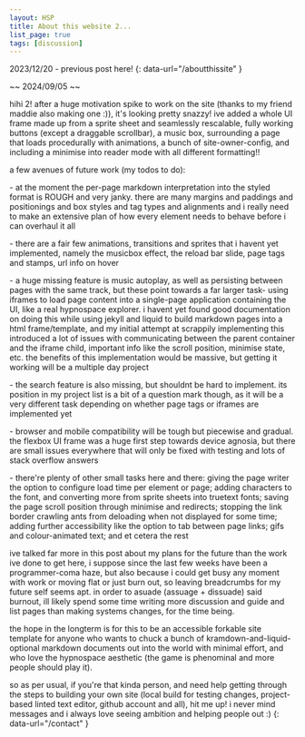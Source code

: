 ```yaml
---
layout: HSP
title: About this website 2...
list_page: true
tags: [discussion]
---
```


2023/12/20 - previous post here!
{: data-url="/aboutthissite" }

~~ 2024/09/05 ~\~

hihi 2! after a huge motivation spike to work on the site (thanks to my friend maddie also making one :)), it\'s looking pretty snazzy! ive added a whole UI frame made up from a sprite sheet and seamlessly rescalable, fully working buttons (except a draggable scrollbar), a music box, surrounding a page that loads procedurally with animations, a bunch of site-owner-config, and including a minimise into reader mode with all different formatting!!

a few avenues of future work (my todos to do):

\- at the moment the per-page markdown interpretation into the styled format is ROUGH and very janky. there are many margins and paddings and positionings and box styles and tag types and alignments and i really need to make an extensive plan of how every element needs to behave before i can overhaul it all

\- there are a fair few animations, transitions and sprites that i havent yet implemented, namely the musicbox effect, the reload bar slide, page tags and stamps, url info on hover

\- a huge missing feature is music autoplay, as well as persisting between pages with the same track, but these point towards a far larger task- using iframes to load page content into a single-page application containing the UI, like a real hypnospace explorer. i havent yet found good documentation on doing this while using jekyll and liquid to build markdown pages into a html frame/template, and my initial attempt at scrappily implementing this introduced a lot of issues with communicating between the parent container and the iframe child, important info like the scroll position, minimise state, etc. the benefits of this implementation would be massive, but getting it working will be a multiple day project

\- the search feature is also missing, but shouldnt be hard to implement. its position in my project list is a bit of a question mark though, as it will be a very different task depending on whether page tags or iframes are implemented yet

\- browser and mobile compatibility will be tough but piecewise and gradual. the flexbox UI frame was a huge first step towards device agnosia, but there are small issues everywhere that will only be fixed with testing and lots of stack overflow answers

\- there're plenty of other small tasks here and there: giving the page writer the option to configure load time per element or page; adding characters to the font, and converting more from sprite sheets into truetext fonts; saving the page scroll position through minimise and redirects; stopping the link border crawling ants from deloading when not displayed for some time; adding further accessibility like the option to tab between page links; gifs and colour-animated text; and et cetera the rest

ive talked far more in this post about my plans for the future than the work ive done to get here, i suppose since the last few weeks have been a programmer-coma haze, but also because i could get busy any moment with work or moving flat or just burn out, so leaving breadcrumbs for my future self seems apt. in order to asuade (assuage + dissuade) said burnout, ill likely spend some time writing more discussion and guide and list pages than making systems changes, for the time being.

the hope in the longterm is for this to be an accessible forkable site template for anyone who wants to chuck a bunch of kramdown-and-liquid-optional markdown documents out into the world with minimal effort, and who love the hypnospace aesthetic (the game is phenominal and more people should play it).

so as per usual, if you\'re that kinda person, and need help getting through the steps to building your own site (local build for testing changes, project-based linted text editor, github account and all), hit me up! i never mind messages and i always love seeing ambition and helping people out :)
{: data-url="/contact" }